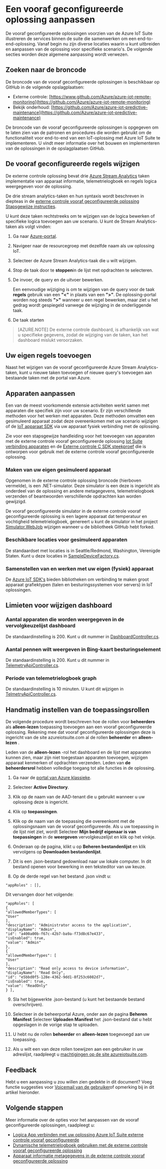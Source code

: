 <properties
    pageTitle="Aanpassen van vooraf geconfigureerde oplossingen | Microsoft Azure"
    description="Bevat richtlijnen voor het aanpassen van de Azure IoT Suite vooraf geconfigureerde-oplossingen."
    services=""
    suite="iot-suite"
    documentationCenter=".net"
    authors="aguilaaj"
    manager="timlt"
    editor=""/>

<tags
     ms.service="iot-suite"
     ms.devlang="dotnet"
     ms.topic="article"
     ms.tgt_pltfrm="na"
     ms.workload="na"
     ms.date="10/11/2016"
     ms.author="aguilaaj"/>

# <a name="customize-a-preconfigured-solution"></a>Een vooraf geconfigureerde oplossing aanpassen

De vooraf geconfigureerde oplossingen voorzien van de Azure IoT Suite illustreren de services binnen de suite die samenwerken om een end-to-end-oplossing. Vanaf begin nu zijn diverse locaties waarin u kunt uitbreiden en aanpassen van de oplossing voor specifieke scenario's. De volgende secties worden deze algemene aanpassing wordt verwezen.

## <a name="finding-the-source-code"></a>Zoeken naar de broncode

De broncode van de vooraf geconfigureerde oplossingen is beschikbaar op GitHub in de volgende opslagplaatsen:

- Externe controle: [https://www.github.com/Azure/azure-iot-remote-monitoring](https://github.com/Azure/azure-iot-remote-monitoring)
- Bekijk onderhoud: [https://github.com/Azure/azure-iot-predictive-maintenance](https://github.com/Azure/azure-iot-predictive-maintenance)

De broncode van de vooraf geconfigureerde oplossingen is opgegeven om te laten zien van de patronen en procedures die worden gebruikt om de functionaliteit voor end-to-end van een IoT-oplossing met Azure IoT Suite te implementeren. U vindt meer informatie over het bouwen en implementeren van de oplossingen in de opslagplaatsen GitHub.

## <a name="changing-the-preconfigured-rules"></a>De vooraf geconfigureerde regels wijzigen

De externe controle oplossing bevat drie [Azure Stream Analytics](https://azure.microsoft.com/services/stream-analytics/) taken implementatie van apparaat informatie, telemetrielogboek en regels logica weergegeven voor de oplossing.

De drie stream analytics-taken en hun syntaxis wordt beschreven in diepteas in de [externe controle vooraf geconfigureerde oplossing Stapsgewijze instructies](iot-suite-remote-monitoring-sample-walkthrough.md). 

U kunt deze taken rechtstreeks om te wijzigen van de logica bewerken of specifieke logica toevoegen aan uw scenario. U kunt de Stream Analytics-taken als volgt vinden:
 
1. Ga naar [Azure-portal](https://portal.azure.com).
2. Navigeer naar de resourcegroep met dezelfde naam als uw oplossing IoT. 
3. Selecteer de Azure Stream Analytics-taak die u wilt wijzigen. 
4. Stop de taak door te **stoppen**in de lijst met opdrachten te selecteren. 
5. De invoer, de query en de uitvoer bewerken.

    Een eenvoudige wijziging is om te wijzigen van de query voor de taak **regels** gebruik van een **"<"** in plaats van een **">"**. De oplossing-portal worden nog steeds **">"** wanneer u een regel bewerken, maar ziet u het gedrag wordt gespiegeld vanwege de wijziging in de onderliggende taak.

6. De taak starten

> [AZURE.NOTE] De externe controle dashboard, is afhankelijk van wat u specifieke gegevens, zodat de wijziging van de taken, kan het dashboard mislukt veroorzaken.

## <a name="adding-your-own-rules"></a>Uw eigen regels toevoegen

Naast het wijzigen van de vooraf geconfigureerde Azure Stream Analytics-taken, kunt u nieuwe taken toevoegen of nieuwe query's toevoegen aan bestaande taken met de portal van Azure.

## <a name="customizing-devices"></a>Apparaten aanpassen

Een van de meest voorkomende extensie activiteiten werkt samen met apparaten die specifiek zijn voor uw scenario. Er zijn verschillende methoden voor het werken met apparaten. Deze methoden omvatten een gesimuleerd apparaat zodat deze overeenkomen met uw scenario wijzigen of de [IoT apparaat SDK][] via uw apparaat fysiek verbinding met de oplossing.

Zie voor een stapsgewijze handleiding voor het toevoegen van apparaten met de externe controle vooraf geconfigureerde oplossing [Iot Suite verbinding apparaten](iot-suite-connecting-devices.md) en de [Externe controle C SDK steekproef](https://github.com/Azure/azure-iot-sdks/tree/master/c/serializer/samples/remote_monitoring) die is ontworpen voor gebruik met de externe controle vooraf geconfigureerde oplossing.

### <a name="creating-your-own-simulated-device"></a>Maken van uw eigen gesimuleerd apparaat

Opgenomen in de externe controle oplossing broncode (hierboven vermelde), is een .NET-simulator. Deze simulator is een deze is ingericht als onderdeel van de oplossing en andere metagegevens, telemetrielogboek verzenden of beantwoorden verschillende opdrachten kan worden gewijzigd.

De vooraf geconfigureerde simulator in de externe controle vooraf geconfigureerde oplossing is een lagere apparaat dat temperatuur en vochtigheid telemetrielogboek, genereert u kunt de simulator in het project [Simulator.WebJob](https://github.com/Azure/azure-iot-remote-monitoring/tree/master/Simulator/Simulator.WebJob) wijzigen wanneer u de bibliotheek GitHub hebt forked.

### <a name="available-locations-for-simulated-devices"></a>Beschikbare locaties voor gesimuleerd apparaten

De standaardset met locaties is in Seattle/Redmond, Washington, Verenigde Staten. Kunt u deze locaties in [SampleDeviceFactory.cs][lnk-sample-device-factory].


### <a name="building-and-using-your-own-physical-device"></a>Samenstellen van en werken met uw eigen (fysiek) apparaat

De [Azure IoT SDK's](https://github.com/Azure/azure-iot-sdks) bieden bibliotheken om verbinding te maken groot apparaat grafiektypen (talen en besturingssystemen voor servers) in IoT oplossingen.

## <a name="modifying-dashboard-limits"></a>Limieten voor wijzigen dashboard

### <a name="number-of-devices-displayed-in-dashboard-dropdown"></a>Aantal apparaten die worden weergegeven in de vervolgkeuzelijst dashboard

De standaardinstelling is 200. Kunt u dit nummer in [DashboardController.cs][lnk-dashboard-controller].

### <a name="number-of-pins-to-display-in-bing-map-control"></a>Aantal pennen wilt weergeven in Bing-kaart besturingselement

De standaardinstelling is 200. Kunt u dit nummer in [TelemetryApiController.cs][lnk-telemetry-api-controller-01].

### <a name="time-period-of-telemetry-graph"></a>Periode van telemetrielogboek graph

De standaardinstelling is 10 minuten. U kunt dit wijzigen in [TelmetryApiController.cs][lnk-telemetry-api-controller-02].

## <a name="manually-setting-up-application-roles"></a>Handmatig instellen van de toepassingsrollen

De volgende procedure wordt beschreven hoe de rollen voor **beheerders** als **alleen-lezen** toepassing toevoegen aan een vooraf geconfigureerde oplossing. Rekening mee dat vooraf geconfigureerde oplossingen deze is ingericht van de site azureiotsuite.com al de rollen **beheerder** en **alleen-lezen** .

Leden van de **alleen-lezen** -rol het dashboard en de lijst met apparaten kunnen zien, maar zijn niet toegestaan apparaten toevoegen, wijzigen apparaat kenmerken of opdrachten verzenden.  Leden van **de beheerdersrol** hebben volledige toegang tot alle functies in de oplossing.

1. Ga naar de [portal van Azure klassieke][lnk-classic-portal].

2. Selecteer **Active Directory**.

3. Klik op de naam van de AAD-tenant die u gebruikt wanneer u uw oplossing deze is ingericht.

4. Klik op **toepassingen**.

5. Klik op de naam van de toepassing die overeenkomt met de oplossingsnaam van de vooraf geconfigureerde. Als u uw toepassing in de lijst niet ziet, wordt Selecteer **Mijn bedrijf eigenaar is van toepassingen** in de **weergeven** vervolgkeuzelijst en klik op het vinkje.

6.  Onderaan op de pagina, klikt u op **Beheren bestandenlijst** en klik vervolgens op **Downloaden bestandenlijst**.

7. Dit is een .json-bestand gedownload naar uw lokale computer.  In dit bestand openen voor bewerking in een teksteditor van uw keuze.

8. Op de derde regel van het bestand .json vindt u:

  ```
  "appRoles" : [],
  ```
  Dit vervangen door het volgende:

  ```
  "appRoles": [
  {
  "allowedMemberTypes": [
  "User"
  ],
  "description": "Administrator access to the application",
  "displayName": "Admin",
  "id": "a400a00b-f67c-42b7-ba9a-f73d8c67e433",
  "isEnabled": true,
  "value": "Admin"
  },
  {
  "allowedMemberTypes": [
  "User"
  ],
  "description": "Read only access to device information",
  "displayName": "Read Only",
  "id": "e5bbd0f5-128e-4362-9dd1-8f253c6082d7",
  "isEnabled": true,
  "value": "ReadOnly"
  } ],
  ```

9. Sla het bijgewerkte .json-bestand (u kunt het bestaande bestand overschrijven).

10.  Selecteer in de beheerportal Azure, onder aan de pagina **Beheren Manifest** Selecteer **Uploaden Manifest** het .json-bestand dat u hebt opgeslagen in de vorige stap te uploaden.

11. U hebt nu de rollen **beheerder** en **alleen-lezen** toegevoegd aan uw toepassing.

12. Als u wilt een van deze rollen toewijzen aan een gebruiker in uw adreslijst, raadpleegt u [machtigingen op de site azureiotsuite.com][lnk-permissions].

## <a name="feedback"></a>Feedback

Hebt u een aanpassing u zou willen zien gedekte in dit document? Voeg functie suggesties voor [Voicemail van de gebruiker](https://feedback.azure.com/forums/321918-azure-iot)of opmerking bij in dit artikel hieronder. 

## <a name="next-steps"></a>Volgende stappen

Meer informatie over de opties voor het aanpassen van de vooraf geconfigureerde oplossingen, raadpleegt u:

- [Logica App verbinden met uw oplossing Azure IoT Suite externe controle vooraf geconfigureerde][lnk-logicapp]
- [Dynamische telemetrielogboek gebruiken met de externe controle vooraf geconfigureerde oplossing][lnk-dynamic]
- [Apparaat informatie metagegevens in de externe controle vooraf geconfigureerde oplossing][lnk-devinfo]

[lnk-logicapp]: iot-suite-logic-apps-tutorial.md
[lnk-dynamic]: iot-suite-dynamic-telemetry.md
[lnk-devinfo]: iot-suite-remote-monitoring-device-info.md

[IoT apparaat SDK]: https://azure.microsoft.com/documentation/articles/iot-hub-sdks-summary/
[lnk-permissions]: iot-suite-permissions.md
[lnk-dashboard-controller]: https://github.com/Azure/azure-iot-remote-monitoring/blob/3fd43b8a9f7e0f2774d73f3569439063705cebe4/DeviceAdministration/Web/Controllers/DashboardController.cs#L27
[lnk-telemetry-api-controller-01]: https://github.com/Azure/azure-iot-remote-monitoring/blob/3fd43b8a9f7e0f2774d73f3569439063705cebe4/DeviceAdministration/Web/WebApiControllers/TelemetryApiController.cs#L27
[lnk-telemetry-api-controller-02]: https://github.com/Azure/azure-iot-remote-monitoring/blob/e7003339f73e21d3930f71ceba1e74fb5c0d9ea0/DeviceAdministration/Web/WebApiControllers/TelemetryApiController.cs#L25 
[lnk-sample-device-factory]: https://github.com/Azure/azure-iot-remote-monitoring/blob/master/Common/Factory/SampleDeviceFactory.cs#L40
[lnk-classic-portal]: https://manage.windowsazure.com
